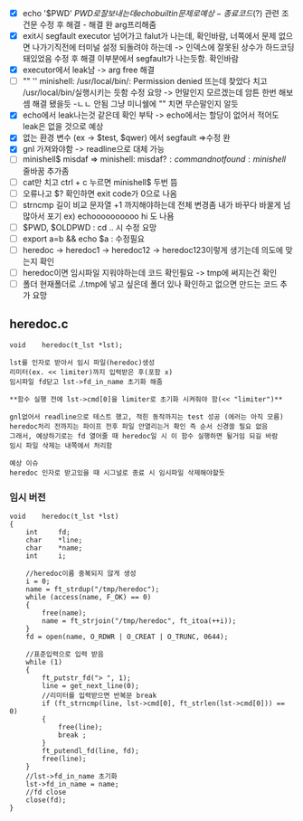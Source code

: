 - [x] echo '$PWD' $PWD로 잘 보내는데 echo builtin문제로 예상 - 종료 코드($?) 관련 조건문 수정 후 해결 - 해결 완 arg프리해줌
- [x] exit시 segfault executor 넘어가고 falut가 나는데, 확인바람, 너쪽에서 문제 없으면 나가기직전에 터미널 설정 되돌려야 하는데 -> 인덱스에 잘못된 상수가 하드코딩 돼있었음 수정 후 해결
이부분에서 segfault가 나는듯함. 확인바람
- [x] executor에서 leak남 -> arg free 해결
- [ ] "" '' minishell: /usr/local/bin/: Permission denied 뜨는데 찾았다 치고 /usr/local/bin/실행시키는 듯함 수정 요망 
        -> 먼말인지 모르겠는데 암튼 한번 해보셈 해결 됐을듯
        -ㄴㄴ 안됨 그냥 미니쉘에 "" 치면 무슨말인지 알듯
- [x] echo에서 leak나는것 같은데 확인 부탁 -> echo에서는 할당이 없어서 적어도 leak은 없을 것으로 예상
- [x] 없는 환경 변수 (ex -> $test, $qwer) 에서 segfault =>수정 완
- [x] gnl 가져와야함 -> readline으로 대체 가능
- [ ] minishell$ misdaf => minishell: misdaf$?: command not found: minishell$  줄바꿈 추가좀
- [ ] cat만 치고 ctrl + c 누르면 minishell$ 두번 뜸
- [ ] 오류나고 $? 확인하면 exit code가 0으로 나옴
- [ ] strncmp 길이 비교 문자열 +1 까지해야하는데 전체 변경좀 내가 바꾸다 바꿀게 넘 많아서 포기 ex) echoooooooooo hi 도 나욤
- [ ] $PWD, $OLDPWD : cd .. 시  수정 요망
- [ ] export a=b && echo $a : 수정필요
- [ ] heredoc -> heredoc1 -> heredoc12 -> heredoc123이렇게 생기는데 의도에 맞는지 확인
- [ ] heredoc이면 임시파일 지워야하는데 코드 확인필요 -> tmp에 써지는건 확인
- [ ] 폴더 현재폴더로 ./.tmp에 넣고 싶은데 폴더 있나 확인하고 없으면 만드는 코드 추가 요망
## heredoc.c
```
void	heredoc(t_lst *lst);

lst를 인자로 받아서 임시 파일(heredoc)생성
리미터(ex. << limiter)까지 입력받은 후(포함 x)
임시파일 fd닫고 lst->fd_in_name 초기화 해줌

**함수 실행 전에 lst->cmd[0]을 limiter로 초기화 시켜줘야 함(<< "limiter")**

gnl없어서 readline으로 테스트 했고, 적힌 동작까지는 test 성공 (에러는 아직 모름)
heredoc처리 전까지는 파이프 전후 파일 안열리는거 확인 즉 순서 신경쓸 필요 없음
그래서, 예상하기로는 fd 열어줄 때 heredoc일 시 이 함수 실행하면 될거임 되길 바람
임시 파일 삭제는 내쪽에서 처리함

예상 이슈
heredoc 인자로 받고있을 때 시그널로 종료 시 임시파일 삭제해야할듯
```

### 임시 버전
```
void	heredoc(t_lst *lst)
{
    int		fd;
    char	*line;
    char    *name;
    int     i;

    //heredoc이름 중복되지 않게 생성
    i = 0;
    name = ft_strdup("/tmp/heredoc");
    while (access(name, F_OK) == 0)
    {
        free(name);
        name = ft_strjoin("/tmp/heredoc", ft_itoa(++i));
    }
    fd = open(name, O_RDWR | O_CREAT | O_TRUNC, 0644);

    //표준입력으로 입력 받음
    while (1)
    {
        ft_putstr_fd("> ", 1);
        line = get_next_line(0);
        //리미터를 입력받으면 반복문 break
        if (ft_strncmp(line, lst->cmd[0], ft_strlen(lst->cmd[0])) == 0)
        {
            free(line);
            break ;
        }
        ft_putendl_fd(line, fd);
        free(line);
    }
    //lst->fd_in_name 초기화
    lst->fd_in_name = name;
    //fd close
    close(fd);
}
```